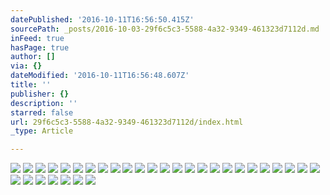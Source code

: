 ```yaml
---
datePublished: '2016-10-11T16:56:50.415Z'
sourcePath: _posts/2016-10-03-29f6c5c3-5588-4a32-9349-461323d7112d.md
inFeed: true
hasPage: true
author: []
via: {}
dateModified: '2016-10-11T16:56:48.607Z'
title: ''
publisher: {}
description: ''
starred: false
url: 29f6c5c3-5588-4a32-9349-461323d7112d/index.html
_type: Article

---
```

![](https://the-grid-user-content.s3-us-west-2.amazonaws.com/27cc04ba-5654-4c69-b6a6-f78b143e6f84.jpg)
![](https://the-grid-user-content.s3-us-west-2.amazonaws.com/34bd9801-3f85-4885-b102-bbfc28512915.jpg)
![](https://the-grid-user-content.s3-us-west-2.amazonaws.com/b200b3eb-1c73-42a6-ba61-20523e28cdc1.jpg)
![](https://the-grid-user-content.s3-us-west-2.amazonaws.com/aabdea38-cc3f-4702-b57b-ac6aeec4a173.jpg)
![](https://the-grid-user-content.s3-us-west-2.amazonaws.com/f141ca35-1820-4617-ac55-ee2b5a0c0367.jpg)
![](https://the-grid-user-content.s3-us-west-2.amazonaws.com/871420ce-dd4c-4b5f-b407-fc2f12e8a595.jpg)
![](https://the-grid-user-content.s3-us-west-2.amazonaws.com/d87a4fa0-f597-4a97-bcb8-48ac339aca99.jpg)
![](https://the-grid-user-content.s3-us-west-2.amazonaws.com/0f4bfef6-9ac1-42ca-b6fe-48347bf69009.jpg)
![](https://the-grid-user-content.s3-us-west-2.amazonaws.com/b589c9a7-c2a1-448b-8bcc-1630107254b2.jpg)
![](https://the-grid-user-content.s3-us-west-2.amazonaws.com/b085c3a6-0af1-43aa-917d-f4a7a5c9545d.jpg)
![](https://the-grid-user-content.s3-us-west-2.amazonaws.com/c832b514-cbc9-467a-9c77-58f19af36fc1.jpg)
![](https://the-grid-user-content.s3-us-west-2.amazonaws.com/0790d909-aa79-4482-aabf-67f4568726e0.jpg)
![](https://the-grid-user-content.s3-us-west-2.amazonaws.com/147d58ac-32f8-4bc2-9c07-9869ca89d034.jpg)
![](https://the-grid-user-content.s3-us-west-2.amazonaws.com/b28a6e2d-9a78-49cb-9797-0360ab6393bf.jpg)
![](https://the-grid-user-content.s3-us-west-2.amazonaws.com/f5beff3c-f3a0-4732-bdba-68313b228aa1.jpg)
![](https://the-grid-user-content.s3-us-west-2.amazonaws.com/28e15fdd-928c-419b-a968-4cf3c5b09ac2.jpg)
![](https://the-grid-user-content.s3-us-west-2.amazonaws.com/11f30bb2-914b-4c0f-9110-cc5e5df9ef4a.jpg)
![](https://the-grid-user-content.s3-us-west-2.amazonaws.com/178aa60b-53c1-4ea9-a972-02dbef004fde.jpg)
![](https://the-grid-user-content.s3-us-west-2.amazonaws.com/05ea95ec-daa9-43a2-a32e-97152bba21ed.jpg)
![](https://the-grid-user-content.s3-us-west-2.amazonaws.com/aeaa319f-9071-4b25-80ab-f9823b63f213.jpg)
![](https://the-grid-user-content.s3-us-west-2.amazonaws.com/41fade46-7e51-444a-8ead-e491f3ea773f.jpg)
![](https://the-grid-user-content.s3-us-west-2.amazonaws.com/2be68e25-0c7c-4d3c-9edc-638f243d25e4.jpg)
![](https://the-grid-user-content.s3-us-west-2.amazonaws.com/977ed4dd-e13b-48e1-8e11-8cbe4be0ba22.jpg)
![](https://the-grid-user-content.s3-us-west-2.amazonaws.com/65f64f0b-f547-4cc5-933f-55e6e819e9af.jpg)
![](https://the-grid-user-content.s3-us-west-2.amazonaws.com/53bb5268-bbcd-4867-aa3c-c887bd0ce4a3.jpg)
![](https://the-grid-user-content.s3-us-west-2.amazonaws.com/05e54d7d-1b04-4aca-be3e-feacd535e5e2.jpg)
![](https://the-grid-user-content.s3-us-west-2.amazonaws.com/eae1a25b-e429-44b8-b4d3-539e02e00aca.jpg)
![](https://the-grid-user-content.s3-us-west-2.amazonaws.com/d1925442-d5a1-4f00-8058-36947d5b6788.jpg)
![](https://the-grid-user-content.s3-us-west-2.amazonaws.com/1026d87f-bd34-47d8-b19a-b763e8185306.jpg)
![](https://the-grid-user-content.s3-us-west-2.amazonaws.com/3f8fa6ae-6aa6-4bf2-9ea9-d7b44ed0b3b3.jpg)
![](https://the-grid-user-content.s3-us-west-2.amazonaws.com/ab419468-4b63-480f-9eb6-c6b2ddd9c1d8.jpg)
![](https://the-grid-user-content.s3-us-west-2.amazonaws.com/f36d5f45-a118-4179-aa2f-9a21e06e95d2.jpg)